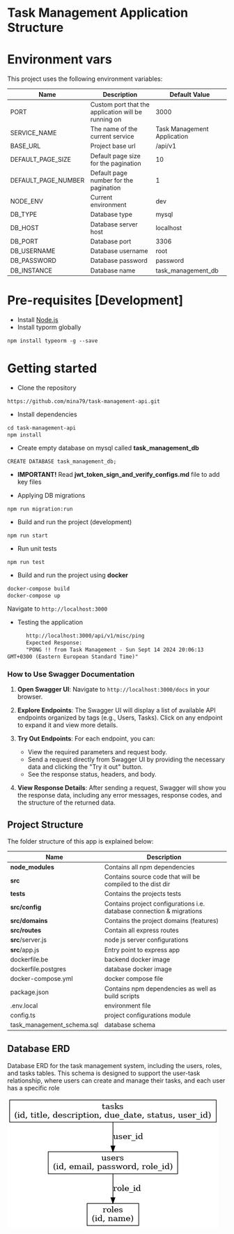 # Task Management Application Structure

# Environment vars

This project uses the following environment variables:

| Name                | Description                                         | Default Value               |
| ------------------- | --------------------------------------------------- | --------------------------- |
| PORT                | Custom port that the application will be running on | 3000                        |
| SERVICE_NAME        | The name of the current service                     | Task Management Application |
| BASE_URL            | Project base url                                    | /api/v1                     |
| DEFAULT_PAGE_SIZE   | Default page size for the pagination                | 10                          |
| DEFAULT_PAGE_NUMBER | Default page number for the pagination              | 1                           |
| NODE_ENV            | Current environment                                 | dev                         |
| DB_TYPE             | Database type                                       | mysql                       |
| DB_HOST             | Database server host                                | localhost                   |
| DB_PORT             | Database port                                       | 3306                        |
| DB_USERNAME         | Database username                                   | root                        |
| DB_PASSWORD         | Database password                                   | password                    |
| DB_INSTANCE         | Database name                                       | task_management_db          |

# Pre-requisites [Development]

- Install [Node.js](https://nodejs.org/en/)
- Install typorm globally

```
npm install typeorm -g --save
```

# Getting started

- Clone the repository

```
https://github.com/mina79/task-management-api.git
```

- Install dependencies

```
cd task-management-api
npm install
```

- Create empty database on mysql called **task_management_db**

```
CREATE DATABASE task_management_db;
```

- **IMPORTANT!** Read **jwt_token_sign_and_verify_configs.md** file to add key files

- Applying DB migrations

```
npm run migration:run
```

- Build and run the project (development)

```
npm run start
```

- Run unit tests

```
npm run test
```

- Build and run the project using **docker**

```
docker-compose build
docker-compose up
```

Navigate to `http://localhost:3000`

- Testing the application

```
      http://localhost:3000/api/v1/misc/ping
      Expected Response:
      "PONG !! from Task Management - Sun Sept 14 2024 20:06:13 GMT+0300 (Eastern European Standard Time)"
```

### How to Use Swagger Documentation

1. **Open Swagger UI**: Navigate to `http://localhost:3000/docs` in your browser.

2. **Explore Endpoints**: The Swagger UI will display a list of available API endpoints organized by tags (e.g., Users, Tasks). Click on any endpoint to expand it and view more details.

3. **Try Out Endpoints**: For each endpoint, you can:

   - View the required parameters and request body.
   - Send a request directly from Swagger UI by providing the necessary data and clicking the "Try it out" button.
   - See the response status, headers, and body.

4. **View Response Details**: After sending a request, Swagger will show you the response data, including any error messages, response codes, and the structure of the returned data.

## Project Structure

The folder structure of this app is explained below:

| Name                       | Description                                                           |
| -------------------------- | --------------------------------------------------------------------- |
| **node_modules**           | Contains all npm dependencies                                         |
| **src**                    | Contains source code that will be compiled to the dist dir            |
| **tests**                  | Contains the projects tests                                           |
| **src/config**             | Contains project configurations i.e. database connection & migrations |
| **src/domains**            | Contains the project domains (features)                               |
| **src/routes**             | Contain all express routes                                            |
| **src**/server.js          | node js server configurations                                         |
| **src**/app.js             | Entry point to express app                                            |
| dockerfile.be              | backend docker image                                                  |
| dockerfile.postgres        | database docker image                                                 |
| docker-compose.yml         | docker compose file                                                   |
| package.json               | Contains npm dependencies as well as build scripts                    |
| .env.local                 | environment file                                                      |
| config.ts                  | project configurations module                                         |
| task_management_schema.sql | database schema                                                       |

## Database ERD

Database ERD for the task management system, including the users, roles, and tasks tables. This schema is designed to support the user-task relationship, where users can create and manage their tasks, and each user has a specific role

![ERD Diagram](files/docs/task_management_erd.png)
